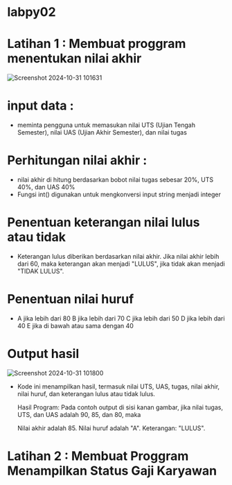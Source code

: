 # labpy02
# Latihan 1 : Membuat proggram menentukan nilai akhir
![Screenshot 2024-10-31 101631](https://github.com/user-attachments/assets/8cc498bd-2c28-4fcd-96ff-90c707b19494)

# input data :
 - meminta pengguna untuk memasukan nilai UTS (Ujian Tengah Semester), nilai UAS (Ujian Akhir Semester), dan nilai tugas  
# Perhitungan nilai akhir :
 - nilai akhir di hitung berdasarkan bobot nilai tugas sebesar 20%, UTS 40%, dan UAS 40%
 - Fungsi int() digunakan untuk mengkonversi input string menjadi integer
# Penentuan keterangan nilai lulus atau tidak
 - Keterangan lulus diberikan berdasarkan nilai akhir. Jika nilai akhir lebih dari 60, maka keterangan akan menjadi "LULUS", jika tidak akan menjadi "TIDAK LULUS".
# Penentuan nilai huruf
 - A jika lebih dari 80 B jika lebih dari 70 C jika lebih dari 50 D jika lebih dari 40 E jika di bawah atau sama dengan 40
# Output hasil
![Screenshot 2024-10-31 101800](https://github.com/user-attachments/assets/4fa11123-4440-4f91-84eb-7bb3b6976beb)

 - Kode ini menampilkan hasil, termasuk nilai UTS, UAS, tugas, nilai akhir, nilai huruf, dan keterangan lulus atau tidak lulus.

   Hasil Program: Pada contoh output di sisi kanan gambar, jika nilai tugas, UTS, dan UAS adalah 90, 85, dan 80, maka

   Nilai akhir adalah 85. Nilai huruf adalah "A". Keterangan: "LULUS".

# Latihan 2 : Membuat Proggram Menampilkan Status Gaji Karyawan


   



